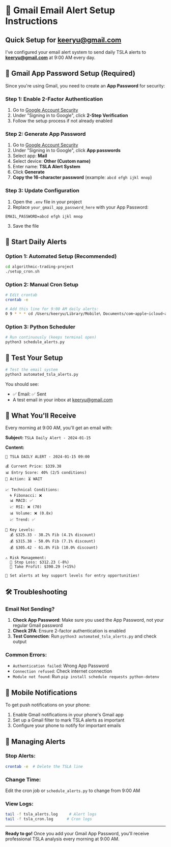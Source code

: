 # 📧 Gmail Email Alert Setup Instructions

## Quick Setup for keeryu@gmail.com

I've configured your email alert system to send daily TSLA alerts to **keeryu@gmail.com** at 9:00 AM every day.

## 🔐 Gmail App Password Setup (Required)

Since you're using Gmail, you need to create an **App Password** for security:

### Step 1: Enable 2-Factor Authentication
1. Go to [Google Account Security](https://myaccount.google.com/security)
2. Under "Signing in to Google", click **2-Step Verification**
3. Follow the setup process if not already enabled

### Step 2: Generate App Password
1. Go to [Google Account Security](https://myaccount.google.com/security)
2. Under "Signing in to Google", click **App passwords**
3. Select app: **Mail**
4. Select device: **Other (Custom name)**
5. Enter name: **TSLA Alert System**
6. Click **Generate**
7. **Copy the 16-character password** (example: `abcd efgh ijkl mnop`)

### Step 3: Update Configuration
1. Open the `.env` file in your project
2. Replace `your_gmail_app_password_here` with your App Password:
```env
EMAIL_PASSWORD=abcd efgh ijkl mnop
```
3. Save the file

## 🚀 Start Daily Alerts

### Option 1: Automated Setup (Recommended)
```bash
cd algorithmic-trading-project
./setup_cron.sh
```

### Option 2: Manual Cron Setup
```bash
# Edit crontab
crontab -e

# Add this line for 9:00 AM daily alerts:
0 9 * * * cd /Users/keeryu/Library/Mobile\ Documents/com~apple~icloud~applecorporate/Documents/Coding/algorithmic-trading-project && python3 automated_tsla_alerts.py >> tsla_cron.log 2>&1
```

### Option 3: Python Scheduler
```bash
# Run continuously (keeps terminal open)
python3 schedule_alerts.py
```

## 🧪 Test Your Setup

```bash
# Test the email system
python3 automated_tsla_alerts.py
```

You should see:
- ✅ Email: ✅ Sent
- A test email in your inbox at keeryu@gmail.com

## 📧 What You'll Receive

Every morning at 9:00 AM, you'll get an email with:

**Subject:** `TSLA Daily Alert - 2024-01-15`

**Content:**
```
🚀 TSLA DAILY ALERT - 2024-01-15 09:00

💰 Current Price: $339.38
📊 Entry Score: 40% (2/5 conditions)
🎯 Action: ⏳ WAIT

📈 Technical Conditions:
  🌀 Fibonacci: ❌
  📊 MACD: ✅ 
  📈 RSI: ❌ (70)
  📊 Volume: ❌ (0.8x)
  📈 Trend: ✅

🎯 Key Levels:
  💰 $325.33 - 38.2% Fib (4.1% discount)
  💰 $315.38 - 50.0% Fib (7.1% discount)
  💰 $305.42 - 61.8% Fib (10.0% discount)

⚠️ Risk Management:
  🛑 Stop Loss: $312.23 (-8%)
  🎯 Take Profit: $390.29 (+15%)

📱 Set alerts at key support levels for entry opportunities!
```

## 🛠️ Troubleshooting

### Email Not Sending?
1. **Check App Password**: Make sure you used the App Password, not your regular Gmail password
2. **Check 2FA**: Ensure 2-factor authentication is enabled
3. **Test Connection**: Run `python3 automated_tsla_alerts.py` and check output

### Common Errors:
- `Authentication failed`: Wrong App Password
- `Connection refused`: Check internet connection
- `Module not found`: Run `pip install schedule requests python-dotenv`

## 📱 Mobile Notifications

To get push notifications on your phone:
1. Enable Gmail notifications in your phone's Gmail app
2. Set up a Gmail filter to mark TSLA alerts as important
3. Configure your phone to notify for important emails

## 🔄 Managing Alerts

### Stop Alerts:
```bash
crontab -e  # Delete the TSLA line
```

### Change Time:
Edit the cron job or `schedule_alerts.py` to change from 9:00 AM

### View Logs:
```bash
tail -f tsla_alerts.log     # Alert logs
tail -f tsla_cron.log      # Cron logs
```

---

**Ready to go!** Once you add your Gmail App Password, you'll receive professional TSLA analysis every morning at 9:00 AM.